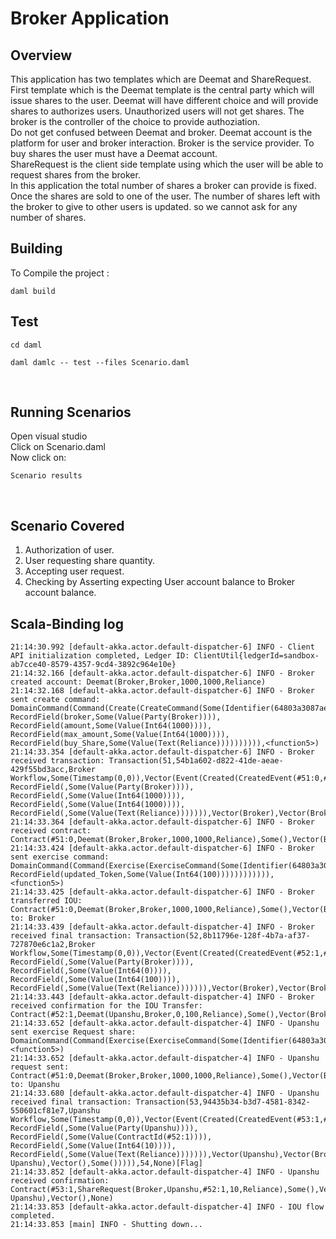 <h1>Broker Application </h1>

<h2> Overview </h2>

This application has two templates which are Deemat and ShareRequest.</br>
First template which is the Deemat template is the central party which will issue shares to the user.
Deemat will have different choice and will provide shares to authorizes users. Unauthorized users will not get shares. The broker is the controller of the choice to provide authoziation.</br>
Do not get confused between Deemat and broker. Deemat account is the platform for user and broker interaction. Broker is the service provider. To buy shares the user must have a Deemat account.</br>
ShareRequest is the client side template using which the user will be able to request shares from the broker.</br>
In this application the total number of shares a broker can provide is fixed. Once the shares are sold to one of the user. The number of shares left with the broker to give to other users is updated.
so we cannot ask for any number of shares.</br>

<h2>Building </h2>

To Compile the project :

```
daml build
```

<h2>Test</h2>

```
cd daml
```

```
daml damlc -- test --files Scenario.daml
```
</br>

<h2>Running Scenarios</h2>

Open visual studio</br>
Click on Scenario.daml</br>
Now click on:

```
Scenario results
```
</br>

<h2>Scenario Covered</h2>

1. Authorization of user. </br>
2. User requesting share quantity. </br>
3. Accepting user request. </br>
4. Checking by Asserting expecting User account balance to Broker account balance.</br>

<h2>Scala-Binding log </h2>

```
21:14:30.992 [default-akka.actor.default-dispatcher-6] INFO - Client API initialization completed, Ledger ID: ClientUtil{ledgerId=sandbox-ab7cce40-8579-4357-9cd4-3892c964e10e}
21:14:32.166 [default-akka.actor.default-dispatcher-6] INFO - Broker created account: Deemat(Broker,Broker,1000,1000,Reliance)
21:14:32.168 [default-akka.actor.default-dispatcher-6] INFO - Broker sent create command: DomainCommand(Command(Create(CreateCommand(Some(Identifier(64803a3087ae6c06ffd08f1c8a3828f583e3aea2b22f83411a435581545bcf29,Main,Deemat)),Some(Record(Some(Identifier(64803a3087ae6c06ffd08f1c8a3828f583e3aea2b22f83411a435581545bcf29,Main,Deemat)),ArrayBuffer(RecordField(owner,Some(Value(Party(Broker)))), RecordField(broker,Some(Value(Party(Broker)))), RecordField(amount,Some(Value(Int64(1000)))), RecordField(max_amount,Some(Value(Int64(1000)))), RecordField(buy_Share,Some(Value(Text(Reliance)))))))))),<function5>)
21:14:33.354 [default-akka.actor.default-dispatcher-6] INFO - Broker received transaction: Transaction(51,54b1a602-d822-41de-aeae-429f55bd3acc,Broker Workflow,Some(Timestamp(0,0)),Vector(Event(Created(CreatedEvent(#51:0,#51:0,Some(Identifier(64803a3087ae6c06ffd08f1c8a3828f583e3aea2b22f83411a435581545bcf29,Main,Deemat)),None,Some(Record(None,Vector(RecordField(,Some(Value(Party(Broker)))), RecordField(,Some(Value(Party(Broker)))), RecordField(,Some(Value(Int64(1000)))), RecordField(,Some(Value(Int64(1000)))), RecordField(,Some(Value(Text(Reliance))))))),Vector(Broker),Vector(Broker),Vector(),Some())))),52,None)
21:14:33.364 [default-akka.actor.default-dispatcher-6] INFO - Broker received contract: Contract(#51:0,Deemat(Broker,Broker,1000,1000,Reliance),Some(),Vector(Broker),Vector(),None)
21:14:33.424 [default-akka.actor.default-dispatcher-6] INFO - Broker sent exercise command: DomainCommand(Command(Exercise(ExerciseCommand(Some(Identifier(64803a3087ae6c06ffd08f1c8a3828f583e3aea2b22f83411a435581545bcf29,Main,Deemat)),#51:0,AuthorizeInvestor,Some(Value(Record(Record(Some(Identifier(64803a3087ae6c06ffd08f1c8a3828f583e3aea2b22f83411a435581545bcf29,Main,AuthorizeInvestor)),ArrayBuffer(RecordField(investor,Some(Value(Party(Upanshu)))), RecordField(updated_Token,Some(Value(Int64(100)))))))))))),<function5>)
21:14:33.425 [default-akka.actor.default-dispatcher-6] INFO - Broker transferred IOU: Contract(#51:0,Deemat(Broker,Broker,1000,1000,Reliance),Some(),Vector(Broker),Vector(),None) to: Broker
21:14:33.439 [default-akka.actor.default-dispatcher-4] INFO - Broker received final transaction: Transaction(52,8b11796e-128f-4b7a-af37-727870e6c1a2,Broker Workflow,Some(Timestamp(0,0)),Vector(Event(Created(CreatedEvent(#52:1,#52:1,Some(Identifier(64803a3087ae6c06ffd08f1c8a3828f583e3aea2b22f83411a435581545bcf29,Main,Deemat)),None,Some(Record(None,Vector(RecordField(,Some(Value(Party(Upanshu)))), RecordField(,Some(Value(Party(Broker)))), RecordField(,Some(Value(Int64(0)))), RecordField(,Some(Value(Int64(100)))), RecordField(,Some(Value(Text(Reliance))))))),Vector(Broker),Vector(Broker),Vector(Upanshu),Some())))),53,None)
21:14:33.443 [default-akka.actor.default-dispatcher-4] INFO - Broker received confirmation for the IOU Transfer: Contract(#52:1,Deemat(Upanshu,Broker,0,100,Reliance),Some(),Vector(Broker),Vector(Upanshu),None)
21:14:33.652 [default-akka.actor.default-dispatcher-4] INFO - Upanshu sent exercise Request share: DomainCommand(Command(Exercise(ExerciseCommand(Some(Identifier(64803a3087ae6c06ffd08f1c8a3828f583e3aea2b22f83411a435581545bcf29,Main,Deemat)),#52:1,RequestShare,Some(Value(Record(Record(Some(Identifier(64803a3087ae6c06ffd08f1c8a3828f583e3aea2b22f83411a435581545bcf29,Main,RequestShare)),ArrayBuffer(RecordField(requestQuantity,Some(Value(Int64(10)))))))))))),<function5>)
21:14:33.652 [default-akka.actor.default-dispatcher-4] INFO - Upanshu request sent: Contract(#51:0,Deemat(Broker,Broker,1000,1000,Reliance),Some(),Vector(Broker),Vector(),None) to: Upanshu
21:14:33.680 [default-akka.actor.default-dispatcher-4] INFO - Upanshu received final transaction: Transaction(53,94435b34-b3d7-4581-8342-550601cf81e7,Upanshu Workflow,Some(Timestamp(0,0)),Vector(Event(Created(CreatedEvent(#53:1,#53:1,Some(Identifier(64803a3087ae6c06ffd08f1c8a3828f583e3aea2b22f83411a435581545bcf29,Main,ShareRequest)),None,Some(Record(None,Vector(RecordField(,Some(Value(Party(Broker)))), RecordField(,Some(Value(Party(Upanshu)))), RecordField(,Some(Value(ContractId(#52:1)))), RecordField(,Some(Value(Int64(10)))), RecordField(,Some(Value(Text(Reliance))))))),Vector(Upanshu),Vector(Broker, Upanshu),Vector(),Some())))),54,None)[Flag]
21:14:33.852 [default-akka.actor.default-dispatcher-4] INFO - Upanshu received confirmation: Contract(#53:1,ShareRequest(Broker,Upanshu,#52:1,10,Reliance),Some(),Vector(Broker, Upanshu),Vector(),None)
21:14:33.853 [default-akka.actor.default-dispatcher-4] INFO - IOU flow completed.
21:14:33.853 [main] INFO - Shutting down...
```










